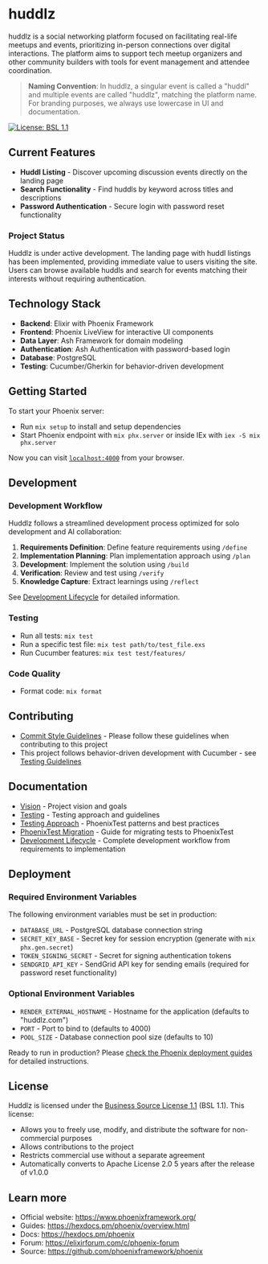 # huddlz

huddlz is a social networking platform focused on facilitating real-life meetups and events, prioritizing in-person connections over digital interactions. The platform aims to support tech meetup organizers and other community builders with tools for event management and attendee coordination.

> **Naming Convention**: In huddlz, a singular event is called a "huddl" and multiple events are called "huddlz", matching the platform name. For branding purposes, we always use lowercase in UI and documentation.

[![License: BSL 1.1](https://img.shields.io/badge/License-BSL%201.1-blue.svg)](LICENSE.md)

## Current Features

- **Huddl Listing** - Discover upcoming discussion events directly on the landing page
- **Search Functionality** - Find huddls by keyword across titles and descriptions
- **Password Authentication** - Secure login with password reset functionality

### Project Status

Huddlz is under active development. The landing page with huddl listings has been implemented, providing immediate value to users visiting the site. Users can browse available huddls and search for events matching their interests without requiring authentication.

## Technology Stack

- **Backend**: Elixir with Phoenix Framework
- **Frontend**: Phoenix LiveView for interactive UI components
- **Data Layer**: Ash Framework for domain modeling
- **Authentication**: Ash Authentication with password-based login
- **Database**: PostgreSQL
- **Testing**: Cucumber/Gherkin for behavior-driven development

## Getting Started

To start your Phoenix server:

* Run `mix setup` to install and setup dependencies
* Start Phoenix endpoint with `mix phx.server` or inside IEx with `iex -S mix phx.server`

Now you can visit [`localhost:4000`](http://localhost:4000) from your browser.

## Development

### Development Workflow

Huddlz follows a streamlined development process optimized for solo development and AI collaboration:

1. **Requirements Definition**: Define feature requirements using `/define`
2. **Implementation Planning**: Plan implementation approach using `/plan`
3. **Development**: Implement the solution using `/build`
4. **Verification**: Review and test using `/verify`
5. **Knowledge Capture**: Extract learnings using `/reflect`

See [Development Lifecycle](docs/development_lifecycle.md) for detailed information.

### Testing

* Run all tests: `mix test`
* Run a specific test file: `mix test path/to/test_file.exs`
* Run Cucumber features: `mix test test/features/`

### Code Quality

* Format code: `mix format`

## Contributing

* [Commit Style Guidelines](docs/commit-style.md) - Please follow these guidelines when contributing to this project
* This project follows behavior-driven development with Cucumber - see [Testing Guidelines](docs/testing.md)

## Documentation

* [Vision](docs/vision.md) - Project vision and goals
* [Testing](docs/testing.md) - Testing approach and guidelines
* [Testing Approach](docs/testing_approach.md) - PhoenixTest patterns and best practices
* [PhoenixTest Migration](docs/phoenix_test_migration.md) - Guide for migrating tests to PhoenixTest
* [Development Lifecycle](docs/development_lifecycle.md) - Complete development workflow from requirements to implementation

## Deployment

### Required Environment Variables

The following environment variables must be set in production:

* `DATABASE_URL` - PostgreSQL database connection string
* `SECRET_KEY_BASE` - Secret key for session encryption (generate with `mix phx.gen.secret`)
* `TOKEN_SIGNING_SECRET` - Secret for signing authentication tokens
* `SENDGRID_API_KEY` - SendGrid API key for sending emails (required for password reset functionality)

### Optional Environment Variables

* `RENDER_EXTERNAL_HOSTNAME` - Hostname for the application (defaults to "huddlz.com")
* `PORT` - Port to bind to (defaults to 4000)
* `POOL_SIZE` - Database connection pool size (defaults to 10)

Ready to run in production? Please [check the Phoenix deployment guides](https://hexdocs.pm/phoenix/deployment.html) for detailed instructions.

## License

Huddlz is licensed under the [Business Source License 1.1](LICENSE.md) (BSL 1.1). This license:

* Allows you to freely use, modify, and distribute the software for non-commercial purposes
* Allows contributions to the project
* Restricts commercial use without a separate agreement
* Automatically converts to Apache License 2.0 5 years after the release of v1.0.0

## Learn more

* Official website: https://www.phoenixframework.org/
* Guides: https://hexdocs.pm/phoenix/overview.html
* Docs: https://hexdocs.pm/phoenix
* Forum: https://elixirforum.com/c/phoenix-forum
* Source: https://github.com/phoenixframework/phoenix
